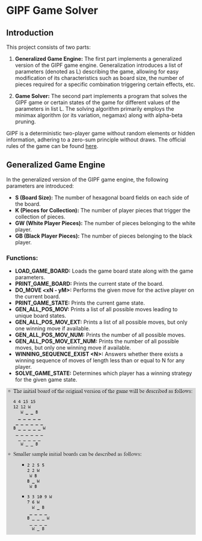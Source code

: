 # GIPF Game Solver

## Introduction

This project consists of two parts:

1. **Generalized Game Engine:** The first part implements a generalized version of the GIPF game engine. Generalization introduces a list of parameters (denoted as L) describing the game, allowing for easy modification of its characteristics such as board size, the number of pieces required for a specific combination triggering certain effects, etc.

2. **Game Solver:** The second part implements a program that solves the GIPF game or certain states of the game for different values of the parameters in list L. The solving algorithm primarily employs the minimax algorithm (or its variation, negamax) along with alpha-beta pruning.

GIPF is a deterministic two-player game without random elements or hidden information, adhering to a zero-sum principle without draws. The official rules of the game can be found [here](https://www.riograndegames.com/wp-content/uploads/2013/02/GIPF-Rules.pdf). 

## Generalized Game Engine

In the generalized version of the GIPF game engine, the following parameters are introduced:

- **S (Board Size):** The number of hexagonal board fields on each side of the board.
- **K (Pieces for Collection):** The number of player pieces that trigger the collection of pieces.
- **GW (White Player Pieces):** The number of pieces belonging to the white player.
- **GB (Black Player Pieces):** The number of pieces belonging to the black player.

### Functions:

- **LOAD_GAME_BOARD:** Loads the game board state along with the game parameters.
- **PRINT_GAME_BOARD:** Prints the current state of the board.
- **DO_MOVE \<xN - yM\>:** Performs the given move for the active player on the current board.
- **PRINT_GAME_STATE:** Prints the current game state.
- **GEN_ALL_POS_MOV:** Prints a list of all possible moves leading to unique board states.
- **GEN_ALL_POS_MOV_EXT:** Prints a list of all possible moves, but only one winning move if available.
- **GEN_ALL_POS_MOV_NUM:** Prints the number of all possible moves.
- **GEN_ALL_POS_MOV_EXT_NUM:** Prints the number of all possible moves, but only one winning move if available.
- **WINNING_SEQUENCE_EXIST \<N\>:** Answers whether there exists a winning sequence of moves of length less than or equal to N for any player.
- **SOLVE_GAME_STATE:** Determines which player has a winning strategy for the given game state.

![Map](example/example.png)
